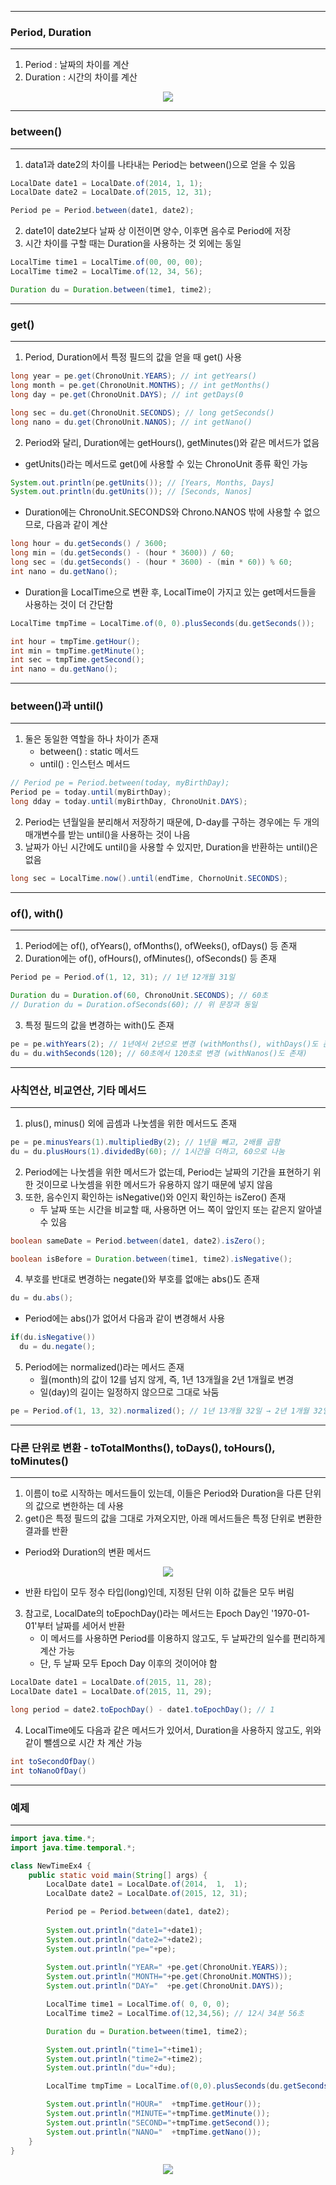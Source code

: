 -----
### Period, Duration
-----
1. Period : 날짜의 차이를 계산
2. Duration : 시간의 차이를 계산
<div align="center">
<img src="https://github.com/sooyounghan/Java/assets/34672301/e05b7730-3974-427e-9444-d93d6cfed8c6">
</div>

-----
### between()
-----
1. data1과 date2의 차이를 나타내는 Period는 between()으로 얻을 수 있음
```java
LocalDate date1 = LocalDate.of(2014, 1, 1);
LocalDate date2 = LocalDate.of(2015, 12, 31);

Period pe = Period.between(date1, date2);
```

2. date1이 date2보다 날짜 상 이전이면 양수, 이후면 음수로 Period에 저장
3. 시간 차이를 구할 때는 Duration을 사용하는 것 외에는 동일
```java
LocalTime time1 = LocalTime.of(00, 00, 00);
LocalTime time2 = LocalTime.of(12, 34, 56);

Duration du = Duration.between(time1, time2);
```

-----
### get()
-----
1. Period, Duration에서 특정 필드의 값을 얻을 때 get() 사용
```java
long year = pe.get(ChronoUnit.YEARS); // int getYears()
long month = pe.get(ChronoUnit.MONTHS); // int getMonths()
long day = pe.get(ChronoUnit.DAYS); // int getDays(0

long sec = du.get(ChronoUnit.SECONDS); // long getSeconds()
long nano = du.get(ChronoUnit.NANOS); // int getNano()
```

2. Period와 달리, Duration에는 getHours(), getMinutes()와 같은 메서드가 없음
  - getUnits()라는 메서드로 get()에 사용할 수 있는 ChronoUnit 종류 확인 가능
```java
System.out.println(pe.getUnits()); // [Years, Months, Days]
System.out.println(du.getUnits()); // [Seconds, Nanos]
```
  - Duration에는 ChronoUnit.SECONDS와 Chrono.NANOS 밖에 사용할 수 없으므로, 다음과 같이 계산
```java
long hour = du.getSeconds() / 3600;
long min = (du.getSeconds() - (hour * 3600)) / 60;
long sec = (du.getSeconds() - (hour * 3600) - (min * 60)) % 60;
int nano = du.getNano();
```

  - Duration을 LocalTime으로 변환 후, LocalTime이 가지고 있는 get메서드들을 사용하는 것이 더 간단함
```java
LocalTime tmpTime = LocalTime.of(0, 0).plusSeconds(du.getSeconds());

int hour = tmpTime.getHour();
int min = tmpTime.getMinute();
int sec = tmpTime.getSecond();
int nano = du.getNano();
```

-----
### between()과 until()
-----
1. 둘은 동일한 역할을 하나 차이가 존재
   - between() : static 메서드
   - until() : 인스턴스 메서드
```java
// Period pe = Period.between(today, myBirthDay);
Period pe = today.until(myBirthDay);
long dday = today.until(myBirthDay, ChronoUnit.DAYS);
```

2. Period는 년월일을 분리해서 저장하기 때문에, D-day를 구하는 경우에는 두 개의 매개변수를 받는 until()을 사용하는 것이 나음
3. 날짜가 아닌 시간에도 until()을 사용할 수 있지만, Duration을 반환하는 until()은 없음

```java
long sec = LocalTime.now().until(endTime, ChornoUnit.SECONDS);
```

-----
### of(), with()
-----
1. Period에는 of(), ofYears(), ofMonths(), ofWeeks(), ofDays() 등 존재
2. Duration에는 of(), ofHours(), ofMinutes(), ofSeconds() 등 존재
```java
Period pe = Period.of(1, 12, 31); // 1년 12개월 31일

Duration du = Duration.of(60, ChronoUnit.SECONDS); // 60초
// Duration du = Duration.ofSeconds(60); // 위 문장과 동일
```

3. 특정 필드의 값을 변경하는 with()도 존재
```java
pe = pe.withYears(2); // 1년에서 2년으로 변경 (withMonths(), withDays()도 존재)
du = du.withSeconds(120); // 60초에서 120초로 변경 (withNanos()도 존재)
```

-----
### 사칙연산, 비교연산, 기타 메서드
-----
1. plus(), minus() 외에 곱셈과 나눗셈을 위한 메서드도 존재
```java
pe = pe.minusYears(1).multipliedBy(2); // 1년을 빼고, 2배를 곱함
du = du.plusHours(1).dividedBy(60); // 1시간을 더하고, 60으로 나눔
```

2. Period에는 나눗셈을 위한 메서드가 없는데, Period는 날짜의 기간을 표현하기 위한 것이므로 나눗셈을 위한 메서드가 유용하지 않기 때문에 넣지 않음
3. 또한, 음수인지 확인하는 isNegative()와 0인지 확인하는 isZero() 존재
   - 두 날짜 또는 시간을 비교할 때, 사용하면 어느 쪽이 앞인지 또는 같은지 알아낼 수 있음
```java
boolean sameDate = Period.between(date1, date2).isZero();

boolean isBefore = Duration.between(time1, time2).isNegative();
```

4. 부호를 반대로 변경하는 negate()와 부호를 없애는 abs()도 존재
```java
du = du.abs();
```
   - Period에는 abs()가 없어서 다음과 같이 변경해서 사용
```java
if(du.isNegative())
  du = du.negate();
````

5. Period에는 normalized()라는 메서드 존재
   - 월(month)의 값이 12를 넘지 않게, 즉, 1년 13개월을 2년 1개월로 변경
   - 일(day)의 길이는 일정하지 않으므로 그대로 놔둠
```java
pe = Period.of(1, 13, 32).normalized(); // 1년 13개월 32일 → 2년 1개월 32일
```

-----
### 다른 단위로 변환 - toTotalMonths(), toDays(), toHours(), toMinutes()
-----
1. 이름이 to로 시작하는 메서드들이 있는데, 이들은 Period와 Duration을 다른 단위의 값으로 변한하는 데 사용
2. get()은 특정 필드의 값을 그대로 가져오지만, 아래 메서드들은 특정 단위로 변환한 결과를 반환
  - Period와 Duration의 변환 메서드
<div align="center">
<img src="https://github.com/sooyounghan/Java/assets/34672301/5c6b9548-12d7-43eb-aa61-a0f97f10de0c">
</div>

  - 반환 타입이 모두 정수 타입(long)인데, 지정된 단위 이하 값들은 모두 버림

3. 참고로, LocalDate의 toEpochDay()라는 메서드는 Epoch Day인 '1970-01-01'부터 날짜를 세어서 반환
   - 이 메서드를 사용하면 Period를 이용하지 않고도, 두 날짜간의 일수를 편리하게 계산 가능
   - 단, 두 날짜 모두 Epoch Day 이후의 것이어야 함
```java
LocalDate date1 = LocalDate.of(2015, 11, 28);
LocalDate date1 = LocalDate.of(2015, 11, 29);

long period = date2.toEpochDay() - date1.toEpochDay(); // 1
```

4. LocalTime에도 다음과 같은 메서드가 있어서, Duration을 사용하지 않고도, 위와 같이 뺄셈으로 시간 차 계산 가능
```java
int toSecondOfDay()
int toNanoOfDay()
```

-----
### 예제
-----
```java
import java.time.*;
import java.time.temporal.*;

class NewTimeEx4 {
	public static void main(String[] args) {
		LocalDate date1 = LocalDate.of(2014,  1,  1);
		LocalDate date2 = LocalDate.of(2015, 12, 31);

		Period pe = Period.between(date1, date2);
		
		System.out.println("date1="+date1);
		System.out.println("date2="+date2);
		System.out.println("pe="+pe);
	
		System.out.println("YEAR=" +pe.get(ChronoUnit.YEARS)); 
		System.out.println("MONTH="+pe.get(ChronoUnit.MONTHS)); 
		System.out.println("DAY="  +pe.get(ChronoUnit.DAYS));  

		LocalTime time1 = LocalTime.of( 0, 0, 0); 
		LocalTime time2 = LocalTime.of(12,34,56); // 12시 34분 56초

		Duration du = Duration.between(time1, time2);

		System.out.println("time1="+time1);
		System.out.println("time2="+time2);
		System.out.println("du="+du);

		LocalTime tmpTime = LocalTime.of(0,0).plusSeconds(du.getSeconds());

		System.out.println("HOUR="  +tmpTime.getHour());
		System.out.println("MINUTE="+tmpTime.getMinute());
		System.out.println("SECOND="+tmpTime.getSecond());
		System.out.println("NANO="  +tmpTime.getNano());
	}
}
```
<div align="center">
<img src="https://github.com/sooyounghan/Java/assets/34672301/c4ee510a-b5a6-4f4a-b101-f3d62358b550">
</div>
